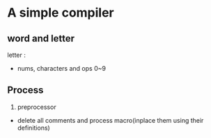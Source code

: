 # A simple compiler


## word and letter

letter :

* nums, characters and ops
0~9 

## Process




1. preprocessor

* delete all comments and process macro(inplace them using their definitions)